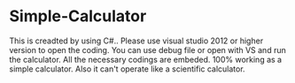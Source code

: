 # Simple-Calculator
This is creadted by using C#.. Please use visual studio 2012 or higher version to open the coding. You can use debug file or open with VS and run the calculator.
All the necessary codings are embeded. 100% working as a simple calculator. 
Also it can't operate like a scientific calculator.




